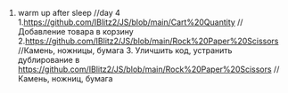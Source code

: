1. warm up after sleep //day 4
   1.https://github.com/IBlitz2/JS/blob/main/Cart%20Quantity  //Добавление товара в корзину
   2.https://github.com/IBlitz2/JS/blob/main/Rock%20Paper%20Scissors //Камень, ножницы, бумага 
   3. Уличшить код, устранить дублирование в https://github.com/IBlitz2/JS/blob/main/Rock%20Paper%20Scissors //Камень, ножниц, бумага 
